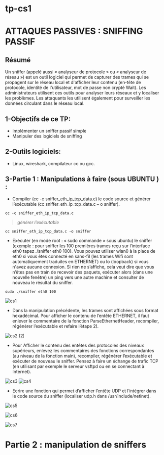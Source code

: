 # tp-cs1
# ATTAQUES PASSIVES : SNIFFING PASSIF
## Résumé

Un sniffer (appelé aussi « analyseur de protocole » ou « analyseur de réseau ») est un outil logiciel qui permet de capturer des trames qui se propagent sur le réseau local et d'afficher leur contenu (en-tête de protocole, identité de l'utilisateur, mot de passe non crypté Wait). Les administrateurs utilisent ces outils pour analyser leurs réseaux et y localiser les problèmes. Les attaquants les utilisent également pour surveiller les données circulant dans le réseau local.

## 1-Objectifs de ce TP: 
-	Implémenter un sniffer passif simple 
-	Manipuler des logiciels de sniffing  
## 2-Outils logiciels: 
-	Linux, wireshark, compilateur cc ou gcc.
## 3-Partie 1 : Manipulations à faire (sous UBUNTU ) :
- Compiler (cc -c sniffer_eth_ip_tcp_data.c) le code source et générer l’exécutable (cc sniffer_eth_ip_tcp_data.c – o sniffer). 
```
cc -c sniffer_eth_ip_tcp_data.c
```
>_générer l’exécutable_ 
```
cc sniffer_eth_ip_tcp_data.c -o sniffer
```
- Exécuter (en mode root : « sudo commande » sous ubuntu) le sniffer (exemple : pour sniffer les 100 premières trames reçu sur l’interface eth0 tapez ./sniffer eth0 100). Vous pouvez utiliser wlan0 à la place de eth0 si vous êtes connecté en sans-fil (les trames Wifi sont automatiquement traduites en ETHERNET) ou lo (loopback) si vous n'avez aucune connexion. Si rien ne s’affiche, cela veut dire que vous n’êtes pas en train de recevoir des paquets, exécuter alors (dans une nouvelle fenêtre) un ping vers une autre machine et consulter de nouveau le résultat du sniffer.
```
sudo ./sniffer eth0 100
```
![cs1](https://user-images.githubusercontent.com/85891554/146661410-e8f40936-3b69-4481-ad35-7f418c9cc1c6.png)

- Dans la manipulation précédente, les trames sont affichées sous format hexadécimal. Pour afficher le contenu de l’entête ETHERNET, il faut enlever le commentaire de la fonction ParseEthernetHeader, recompiler, régénérer l’exécutable et refaire l’étape 2). 

![cs2 (2)](https://user-images.githubusercontent.com/85891554/146661437-1deb99a6-18ed-486e-8140-81d1594cb26a.png)

- Pour Afficher le contenu des entêtes des protocoles des niveaux supérieurs, enlevez les commentaires des fonctions correspondantes (au niveau de la fonction main), recompiler, régénérer l’exécutable et exécuter de nouveau le sniffer. Pensez à faire un échange de trafic TCP (en utilisant par exemple le serveur vsftpd ou en se connectant à Internet). 

![cs3](https://user-images.githubusercontent.com/85891554/146661515-f08c9c1f-fb01-458e-8e3b-e3d87eac5f62.png)
![cs4](https://user-images.githubusercontent.com/85891554/146661526-33f22e78-7031-477b-96d9-b46bac64b048.png)

- Ecrire une fonction qui permet d’afficher l’entête UDP et l’intégrer dans le code source du sniffer (localiser udp.h dans /usr/include/netinet). 

![cs5](https://user-images.githubusercontent.com/85891554/146661528-490b5e6d-2e9e-4cbc-bd2a-877096718c7f.png)

![cs6](https://user-images.githubusercontent.com/85891554/146661529-f0568fa0-0b80-4063-be49-c2035d8e9a5d.png)

![cs7](https://user-images.githubusercontent.com/85891554/146661531-b0f19212-4e8e-4ea0-8cec-59b918f7bc19.png)
 
 # Partie 2 : manipulation de sniffers 

